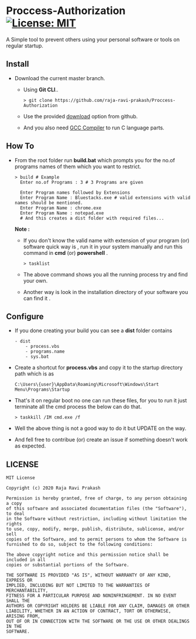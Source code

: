 # Proccess-Authorization [![License: MIT](https://img.shields.io/badge/License-MIT-yellow.svg)](https://opensource.org/licenses/MIT)
A Simple tool to prevent others using your personal software or tools on regular startup.

## Install
- Download the current master branch.

  * Using **Git CLI**..
  
    ```shell
    > git clone https://github.com/raja-ravi-prakash/Proccess-Authorization
    ```
  * Use the provided [download](https://github.com/raja-ravi-prakash/Proccess-Authorization/archive/master.zip) option from github.
  
  * And you also need [GCC Compiler](https://sourceforge.net/projects/mingw/) to run C language parts.
  
## How To
  - From the root folder run **build.bat** which prompts you for the no.of programs names of them which you want to restrict.
  
    ```shell
    > build # Example
      Enter no.of Programs : 3 # 3 Programs are given
      
      Enter Program names followed by Extensions
      Enter Program Name : Bluestacks.exe # valid extensions with valid names should be mentioned.
      Enter Program Name : chrome.exe
      Enter Program Name : notepad.exe
      # And this creates a dist folder with required files...
    ```
    **Note :** 
    - If you don't know the valid name with extension of your program (or) software quick way is , run it in your system manually and 
    run this command in **cmd** (or) **powershell** .
    
      ```shell
      > tasklist
      ```
    
    - The above command shows you all the running process try and find your own.
    
    - Another way is look in the installation directory of your software you can find it .
 ## Configure
 * If you done creating your build you can see a **dist** folder contains 
 
    ```shell
    - dist
        - process.vbs 
        - programs.name
        - sys.bat
    ```
    
 * Create a shortcut for **process.vbs** and copy it to the startup directory path which is as
 
    ```shell
    C:\Users\{user}\AppData\Roaming\Microsoft\Windows\Start Menu\Programs\Startup
    ```
 * That's it on regular boot no one can run these files, for you to run it just terminate all the cmd process the below can do that.
    ```shell
    > taskkill /IM cmd.exe /f
    ```
 * Well the above thing is not a good way to do it but UPDATE on the way.
 * And fell free to contribue (or) create an issue if something doesn't work as expected.
## LICENSE
    MIT License

    Copyright (c) 2020 Raja Ravi Prakash

    Permission is hereby granted, free of charge, to any person obtaining a copy
    of this software and associated documentation files (the "Software"), to deal
    in the Software without restriction, including without limitation the rights
    to use, copy, modify, merge, publish, distribute, sublicense, and/or sell
    copies of the Software, and to permit persons to whom the Software is
    furnished to do so, subject to the following conditions:

    The above copyright notice and this permission notice shall be included in all
    copies or substantial portions of the Software.

    THE SOFTWARE IS PROVIDED "AS IS", WITHOUT WARRANTY OF ANY KIND, EXPRESS OR
    IMPLIED, INCLUDING BUT NOT LIMITED TO THE WARRANTIES OF MERCHANTABILITY,
    FITNESS FOR A PARTICULAR PURPOSE AND NONINFRINGEMENT. IN NO EVENT SHALL THE
    AUTHORS OR COPYRIGHT HOLDERS BE LIABLE FOR ANY CLAIM, DAMAGES OR OTHER
    LIABILITY, WHETHER IN AN ACTION OF CONTRACT, TORT OR OTHERWISE, ARISING FROM,
    OUT OF OR IN CONNECTION WITH THE SOFTWARE OR THE USE OR OTHER DEALINGS IN THE
    SOFTWARE.
